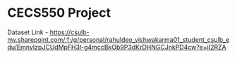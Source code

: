 # CECS550 Project

Dataset Link -
https://csulb-my.sharepoint.com/:f:/g/personal/rahuldeo_vishwakarma01_student_csulb_edu/EmnyIzpJCUdMpFH3l-g4mccBkOb9P3dKrDHNGCJnkPD4cw?e=iI2RZA
